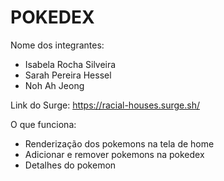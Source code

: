 # POKEDEX

Nome dos integrantes: 
- Isabela Rocha Silveira
- Sarah Pereira Hessel
- Noh Ah Jeong

Link do Surge: https://racial-houses.surge.sh/

O que funciona:
- Renderização dos pokemons na tela de home
- Adicionar e remover pokemons na pokedex
- Detalhes do pokemon


